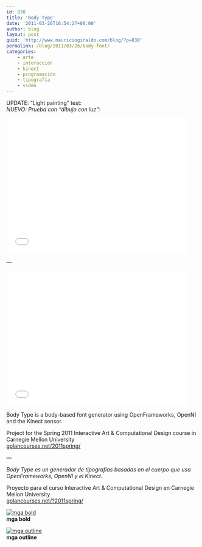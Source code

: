 ```yaml
---
id: 838
title: 'Body Type'
date: '2011-03-26T16:54:27+00:00'
author: blog
layout: post
guid: 'http://www.mauriciogiraldo.com/blog/?p=838'
permalink: /blog/2011/03/26/body-font/
categories:
    - arte
    - interacción
    - kinect
    - programación
    - tipografí­a
    - video
---
```


UPDATE: “Light painting” test:  
*NUEVO: Prueba con “dibujo con luz”:*

<iframe frameborder="0" height="356" loading="lazy" src="//player.vimeo.com/video/22129794?title=0&byline=0&portrait=0&color=80ceff" width="475"></iframe>

—

<iframe frameborder="0" height="356" loading="lazy" src="//player.vimeo.com/video/21396223?title=0&byline=0&portrait=0&color=80ceff" width="475"></iframe>

Body Type is a body-based font generator using OpenFrameworks, OpenNI and the Kinect sensor.

Project for the Spring 2011 Interactive Art &amp; Computational Design course in Carnegie Mellon University  
[golancourses.net/2011spring/](http://golancourses.net/?2011spring/)

—

*Body Type es un generador de tipografías basadas en el cuerpo que usa OpenFrameworks, OpenNI y el Kinect.*

Proyecto para el curso Interactive Art &amp; Computational Design en Carnegie Mellon University  
[golancourses.net/?2011spring/](http://golancourses.net/?2011spring/)

[![mga bold](//farm6.static.flickr.com/5256/5552701652_0af5068126.jpg)](http://www.flickr.com/photos/mgiraldo/5552701652/ "mga bold by m g a, on Flickr")  
**mga bold**

[![mga outline](//farm6.static.flickr.com/5027/5552701624_b2336f86fa.jpg)](http://www.flickr.com/photos/mgiraldo/5552701624/ "mga outline by m g a, on Flickr")  
**mga outline**